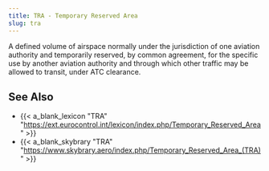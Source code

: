 ```yaml
---
title: TRA - Temporary Reserved Area
slug: tra
---
```


A defined volume of airspace normally under the jurisdiction of one
aviation authority and temporarily reserved, by common agreement,
for the specific use by another aviation authority and through which
other traffic may be allowed to transit, under ATC clearance.

## See Also

* {{< a_blank_lexicon "TRA" "https://ext.eurocontrol.int/lexicon/index.php/Temporary_Reserved_Area" >}}
* {{< a_blank_skybrary "TRA" "https://www.skybrary.aero/index.php/Temporary_Reserved_Area_(TRA)" >}}
